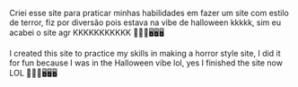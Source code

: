 Criei esse site para praticar minhas habilidades em fazer um site com estilo de terror, fiz por diversão pois estava na vibe de halloween kkkkk, sim eu acabei o site agr KKKKKKKKKKK 🎃🎃🎃🖥️🖥️🖥️

I created this site to practice my skills in making a horror style site, I did it for fun because I was in the Halloween vibe lol, yes I finished the site now LOL 🎃🎃🎃🖥️🖥️🖥️
